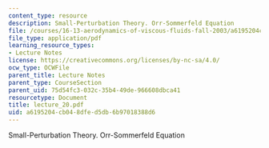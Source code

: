 ```yaml
---
content_type: resource
description: Small-Perturbation Theory. Orr-Sommerfeld Equation
file: /courses/16-13-aerodynamics-of-viscous-fluids-fall-2003/a6195204cb048dfed5db6b97018388d6_lecture_20.pdf
file_type: application/pdf
learning_resource_types:
- Lecture Notes
license: https://creativecommons.org/licenses/by-nc-sa/4.0/
ocw_type: OCWFile
parent_title: Lecture Notes
parent_type: CourseSection
parent_uid: 75d54fc3-032c-35b4-49de-966608dbca41
resourcetype: Document
title: lecture_20.pdf
uid: a6195204-cb04-8dfe-d5db-6b97018388d6
---
```

Small-Perturbation Theory. Orr-Sommerfeld Equation